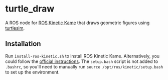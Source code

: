 # turtle_draw

A ROS node for [ROS Kinetic Kame](http://wiki.ros.org/kinetic) that draws geometric figures using [turtlesim](http://wiki.ros.org/turtlesim).

## Installation

Run `install-ros-kinetic.sh` to install ROS Kinetic Kame. Alternatively, you could follow the [official instructions](http://wiki.ros.org/kinetic/Installation). The `setup.bash` script is not added to `.bashrc`, so you'll need to manually run `source /opt/ros/kinetic/setup.bash` to set up the environment.
